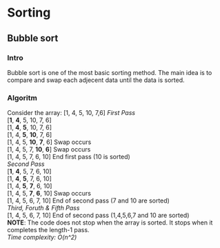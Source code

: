 # Sorting
## Bubble sort
### Intro
Bubble sort is one of the most basic sorting method.
The main idea is to compare and swap each adjecent data until the data is sorted.
### Algoritm
Consider the array: [1, 4, 5, 10, 7,6]
*_First Pass_*<br>
[**1**, **4**, 5, 10, 7, 6]<br>
[1, **4**, **5**, 10, 7, 6]<br>
[1, 4, **5**, **10**, 7, 6]<br>
[1, 4, 5, **10**, **7**, 6] Swap occurs <br>
[1, 4, 5, 7, **10**, **6**] Swap occurs <br>
[1, 4, 5, 7, 6, 10] End first pass (10 is sorted)<br>
*_Second Pass_*<br>
[**1**, **4**, 5, 7, 6, 10] <br>
[1, **4**, **5**, 7, 6, 10] <br>
[1, 4, **5**, **7**, 6, 10] <br>
[1, 4, 5, **7**, **6**, 10] Swap occurs <br>
[1, 4, 5, 6, 7, 10] End of second pass (7 and 10 are sorted)<br>
*_Third, Foruth & Fifth Pass_*<br>
[1, 4, 5, 6, 7, 10] End of second pass (1,4,5,6,7 and 10 are sorted)<br>
**NOTE**: The code does not stop when the array is sorted. It stops when it completes the length-1 pass.<br>
*_Time complexity: O(n^2)_*